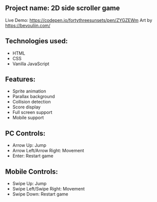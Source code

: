 ## Project name: 2D side scroller game

Live Demo: https://codepen.io/fortythreesunsets/pen/ZYGZEWm
Art by https://bevouliin.com/

## Technologies used:
- HTML
- CSS
- Vanilla JavaScript

## Features:
- Sprite animation
- Parallax background
- Collision detection
- Score display
- Full screen support
- Mobile support

## PC Controls:
- Arrow Up: Jump
- Arrow Left/Arrow Right: Movement
- Enter: Restart game

## Mobile Controls:
- Swipe Up: Jump
- Swipe Left/Swipe Right: Movement
- Swipe Down: Restart game
